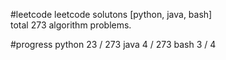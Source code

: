 #leetcode
leetcode solutons [python, java, bash]  
total 273 algorithm problems.

#progress
	python 23 / 273
	java   4  / 273
	bash   3  /   4